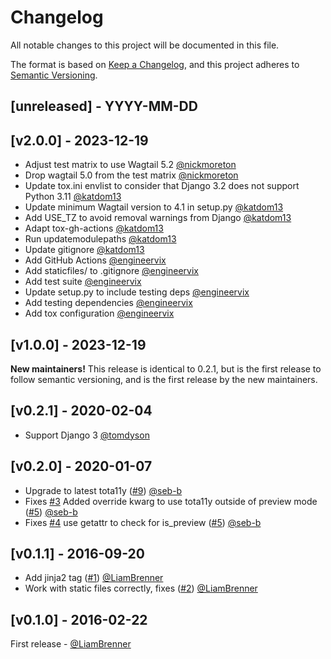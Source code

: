 # Changelog

All notable changes to this project will be documented in this file.

The format is based on [Keep a Changelog](https://keepachangelog.com/en/1.0.0/), and this project adheres to [Semantic Versioning](https://semver.org/spec/v2.0.0.html).

## [unreleased] - YYYY-MM-DD

## [v2.0.0] - 2023-12-19

- Adjust test matrix to use Wagtail 5.2 [@nickmoreton](https://github.com/nickmoreton)
- Drop wagtail 5.0 from the test matrix [@nickmoreton](https://github.com/nickmoreton)
- Update tox.ini envlist to consider that Django 3.2 does not support Python 3.11 [@katdom13](https://github.com/katdom13)
- Update minimum Wagtail version to 4.1 in setup.py [@katdom13](https://github.com/katdom13)
- Add USE_TZ to avoid removal warnings from Django [@katdom13](https://github.com/katdom13)
- Adapt tox-gh-actions [@katdom13](https://github.com/katdom13)
- Run updatemodulepaths [@katdom13](https://github.com/katdom13)
- Update gitignore [@katdom13](https://github.com/katdom13)
- Add GitHub Actions [@engineervix](https://github.com/engineervix)
- Add staticfiles/ to .gitignore [@engineervix](https://github.com/engineervix)
- Add test suite [@engineervix](https://github.com/engineervix)
- Update setup.py to include testing deps [@engineervix](https://github.com/engineervix)
- Add testing dependencies [@engineervix](https://github.com/engineervix)
- Add tox configuration [@engineervix](https://github.com/engineervix)

## [v1.0.0] - 2023-12-19

**New maintainers!** This release is identical to 0.2.1, but is the first release to follow semantic versioning, and is the first release by the new maintainers.

## [v0.2.1] - 2020-02-04

- Support Django 3 [@tomdyson](https://github.com/tomdyson)

## [v0.2.0] - 2020-01-07

- Upgrade to latest tota11y ([#9](https://github.com/wagtail-nest/wagtail-accessibility/issues/9)) [@seb-b](https://github.com/seb-b)
- Fixes [#3](https://github.com/wagtail-nest/wagtail-accessibility/issues/3) Added override kwarg to use tota11y outside of preview mode ([#5](https://github.com/wagtail-nest/wagtail-accessibility/pull/5)) [@seb-b](https://github.com/seb-b)
- Fixes [#4](https://github.com/wagtail-nest/wagtail-accessibility/issues/4) use getattr to check for is_preview ([#5](https://github.com/wagtail-nest/wagtail-accessibility/pull/5)) [@seb-b](https://github.com/seb-b)

## [v0.1.1] - 2016-09-20

- Add jinja2 tag ([#1](https://github.com/wagtail-nest/wagtail-accessibility/issues/1)) [@LiamBrenner](https://github.com/LiamBrenner)
- Work with static files correctly, fixes ([#2](https://github.com/wagtail-nest/wagtail-accessibility/issues/2)) [@LiamBrenner](https://github.com/LiamBrenner)

## [v0.1.0] - 2016-02-22

First release - [@LiamBrenner](https://github.com/LiamBrenner)
